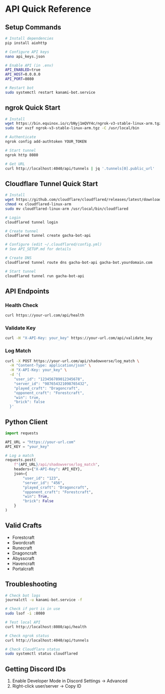 # API Quick Reference

## Setup Commands

```bash
# Install dependencies
pip install aiohttp

# Configure API keys
nano api_keys.json

# Enable API (in .env)
API_ENABLED=true
API_HOST=0.0.0.0
API_PORT=8080

# Restart bot
sudo systemctl restart kanami-bot.service
```

## ngrok Quick Start

```bash
# Install
wget https://bin.equinox.io/c/bNyj1mQVY4c/ngrok-v3-stable-linux-arm.tgz
sudo tar xvzf ngrok-v3-stable-linux-arm.tgz -C /usr/local/bin

# Authenticate
ngrok config add-authtoken YOUR_TOKEN

# Start tunnel
ngrok http 8080

# Get URL
curl http://localhost:4040/api/tunnels | jq '.tunnels[0].public_url'
```

## Cloudflare Tunnel Quick Start

```bash
# Install
wget https://github.com/cloudflare/cloudflared/releases/latest/download/cloudflared-linux-arm
chmod +x cloudflared-linux-arm
sudo mv cloudflared-linux-arm /usr/local/bin/cloudflared

# Login
cloudflared tunnel login

# Create tunnel
cloudflared tunnel create gacha-bot-api

# Configure (edit ~/.cloudflared/config.yml)
# See API_SETUP.md for details

# Create DNS
cloudflared tunnel route dns gacha-bot-api gacha-bot.yourdomain.com

# Start tunnel
cloudflared tunnel run gacha-bot-api
```

## API Endpoints

### Health Check
```bash
curl https://your-url.com/api/health
```

### Validate Key
```bash
curl -H "X-API-Key: your_key" https://your-url.com/api/validate_key
```

### Log Match
```bash
curl -X POST https://your-url.com/api/shadowverse/log_match \
  -H "Content-Type: application/json" \
  -H "X-API-Key: your_key" \
  -d '{
    "user_id": "123456789012345678",
    "server_id": "987654321098765432",
    "played_craft": "Dragoncraft",
    "opponent_craft": "Forestcraft",
    "win": true,
    "brick": false
  }'
```

## Python Client

```python
import requests

API_URL = "https://your-url.com"
API_KEY = "your_key"

# Log a match
requests.post(
    f"{API_URL}/api/shadowverse/log_match",
    headers={"X-API-Key": API_KEY},
    json={
        "user_id": "123",
        "server_id": "456",
        "played_craft": "Dragoncraft",
        "opponent_craft": "Forestcraft",
        "win": True,
        "brick": False
    }
)
```

## Valid Crafts

- Forestcraft
- Swordcraft
- Runecraft
- Dragoncraft
- Abysscraft
- Havencraft
- Portalcraft

## Troubleshooting

```bash
# Check bot logs
journalctl -u kanami-bot.service -f

# Check if port is in use
sudo lsof -i :8080

# Test local API
curl http://localhost:8080/api/health

# Check ngrok status
curl http://localhost:4040/api/tunnels

# Check Cloudflare status
sudo systemctl status cloudflared
```

## Getting Discord IDs

1. Enable Developer Mode in Discord Settings → Advanced
2. Right-click user/server → Copy ID
